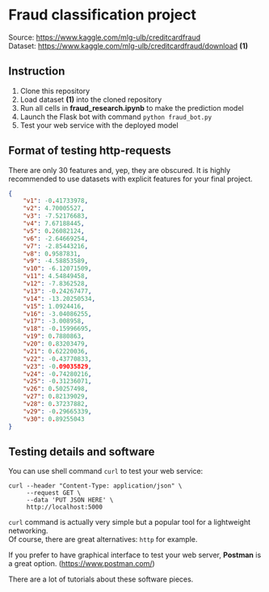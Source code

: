 # Fraud classification project

Source: https://www.kaggle.com/mlg-ulb/creditcardfraud  
Dataset: https://www.kaggle.com/mlg-ulb/creditcardfraud/download **(1)**

## Instruction

1. Clone this repository
2. Load dataset **(1)** into the cloned repository
3. Run all cells in **fraud_research.ipynb** to make the prediction model
4. Launch the Flask bot with command `python fraud_bot.py`
5. Test your web service with the deployed model

## Format of testing http-requests
There are only 30 features and, yep, they are obscured. It is highly recommended to use datasets with explicit features for your final project.

```json
{
	"v1": -0.41733978,
	"v2": 4.70005527,
	"v3": -7.52176683,
	"v4": 7.67188445,
	"v5": 0.26082124,
	"v6": -2.64669254,
	"v7": -2.85443216,
	"v8": 0.9587831,
	"v9": -4.58853589,
	"v10": -6.12071509,
	"v11": 4.54849458,
	"v12": -7.8362528,
	"v13": -0.24267477,
	"v14": -13.20250534,
	"v15": 1.0924416,
	"v16": -3.04086255,
	"v17": -3.008958,
	"v18": -0.15996695,
	"v19": 0.7880863,
	"v20": 0.83203479,
	"v21": 0.62220036,
	"v22": -0.43770833,
	"v23": -0.09035829,
	"v24": -0.74280216,
	"v25": -0.31236071,
	"v26": 0.50257498,
	"v27": 0.82139029,
	"v28": 0.37237882,
	"v29": -0.29665339,
	"v30": 0.89255043
}
```

## Testing details and software

You can use shell command `curl` to test your web service:
```shell
curl --header "Content-Type: application/json" \
     --request GET \
     --data 'PUT JSON HERE' \
     http://localhost:5000
```

`curl` command is actually very simple but a popular tool for a lightweight networking.  
Of course, there are great alternatives: `http` for example.

If you prefer to have graphical interface to test your web server, **Postman** is a great option. (https://www.postman.com/)  

There are a lot of tutorials about these software pieces.